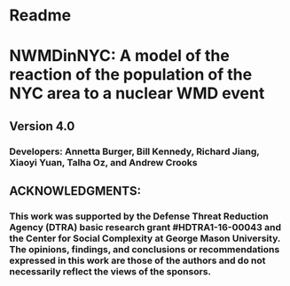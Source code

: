 # Readme

# NWMDinNYC: A model of the reaction of the population of the NYC area to a nuclear WMD event
## Version 4.0 
### Developers: Annetta Burger, Bill Kennedy, Richard Jiang, Xiaoyi Yuan, Talha Oz, and Andrew Crooks

## ACKNOWLEDGMENTS:

### This work was supported by the Defense Threat Reduction Agency (DTRA) basic research grant #HDTRA1-16-00043 and the Center for Social Complexity at George Mason University. The opinions, findings, and conclusions or recommendations expressed in this work are those of the authors and do not necessarily reflect the views of the sponsors.

